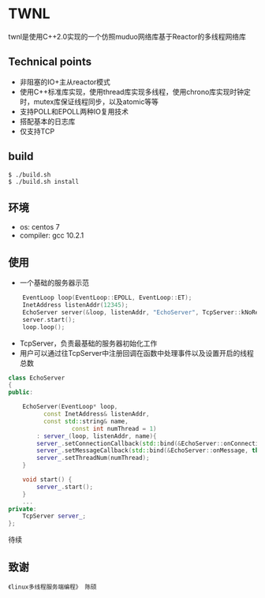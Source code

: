 # TWNL

twnl是使用C++2.0实现的一个仿照muduo网络库基于Reactor的多线程网络库

## Technical points
* 非阻塞的IO+主从reactor模式
* 使用C++标准库实现，使用thread库实现多线程，使用chrono库实现时钟定时，mutex库保证线程同步，以及atomic等等
* 支持POLL和EPOLL两种IO复用技术
* 搭配基本的日志库
* 仅支持TCP


## build
```shell
$ ./build.sh 
$ ./build.sh install
```


## 环境
* os: centos 7
* compiler: gcc 10.2.1


## 使用

* 一个基础的服务器示范

```c++
	EventLoop loop(EventLoop::EPOLL, EventLoop::ET);                                 //设置事件循环的模式
	InetAddress listenAddr(12345);                                                   //监听端口
	EchoServer server(&loop, listenAddr, "EchoServer", TcpServer::kNoReusePort);     //用户设计的服务器
	server.start();                                                                  //启动服务器
	loop.loop();                                                                     //开启事件循环处理事件
```

* TcpServer，负责最基础的服务器初始化工作
* 用户可以通过往TcpServer中注册回调在函数中处理事件以及设置开启的线程总数
```c++
class EchoServer
{
public:

	EchoServer(EventLoop* loop,
		  const InetAddress& listenAddr,
		  const std::string& name,
                  const int numThread = 1) 
        : server_(loop, listenAddr, name){
        server_.setConnectionCallback(std::bind(&EchoServer::onConnection, this, _1));
        server_.setMessageCallback(std::bind(&EchoServer::onMessage, this, _1, _2, _3));
        server_.setThreadNum(numThread);
    }

	void start() {
        server_.start();
    }
    ...
private:
    TcpServer server_;
};
```

待续

## 致谢
	《linux多线程服务端编程》 陈硕














